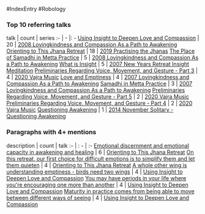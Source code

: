 #IndexEntry #Robology

### Top 10 referring talks
talk | count | series
:- | - |: -
<a data-href="Using Insight to Deepen Love and Compassion" href="Using+Insight+to+Deepen+Love+and+Compassion" class="internal-link" target="_blank" rel="noopener">Using Insight to Deepen Love and Compassion</a> | 20 | <a data-href="2008 Lovingkindness and Compassion As a Path to Awakening" href="2008+Lovingkindness+and+Compassion+As+a+Path+to+Awakening" class="internal-link" target="_blank" rel="noopener">2008 Lovingkindness and Compassion As a Path to Awakening</a>
<a data-href="Orienting to This Jhana Retreat" href="Orienting+to+This+Jhana+Retreat" class="internal-link" target="_blank" rel="noopener">Orienting to This Jhana Retreat</a> | 18 | <a data-href="2019 Practising the Jhanas" href="2019+Practising+the+Jhanas" class="internal-link" target="_blank" rel="noopener">2019 Practising the Jhanas</a>
<a data-href="The Place of Samadhi in Metta Practice" href="The+Place+of+Samadhi+in+Metta+Practice" class="internal-link" target="_blank" rel="noopener">The Place of Samadhi in Metta Practice</a> | 5 | <a data-href="2008 Lovingkindness and Compassion As a Path to Awakening" href="2008+Lovingkindness+and+Compassion+As+a+Path+to+Awakening" class="internal-link" target="_blank" rel="noopener">2008 Lovingkindness and Compassion As a Path to Awakening</a>
<a data-href="What is Insight" href="What+is+Insight" class="internal-link" target="_blank" rel="noopener">What is Insight</a> | 5 | <a data-href="2007 New Years Retreat Insight Meditation" href="2007+New+Years+Retreat+Insight+Meditation" class="internal-link" target="_blank" rel="noopener">2007 New Years Retreat Insight Meditation</a>
<a data-href="Preliminaries Regarding Voice, Movement, and Gesture - Part 3" href="Preliminaries+Regarding+Voice%2C+Movement%2C+and+Gesture+-+Part+3" class="internal-link" target="_blank" rel="noopener">Preliminaries Regarding Voice, Movement, and Gesture - Part 3</a> | 4 | <a data-href="2020 Vajra Music" href="2020+Vajra+Music" class="internal-link" target="_blank" rel="noopener">2020 Vajra Music</a>
<a data-href="Love and Emptiness" href="Love+and+Emptiness" class="internal-link" target="_blank" rel="noopener">Love and Emptiness</a> | 4 | <a data-href="2007 Lovingkindness and Compassion As a Path to Awakening" href="2007+Lovingkindness+and+Compassion+As+a+Path+to+Awakening" class="internal-link" target="_blank" rel="noopener">2007 Lovingkindness and Compassion As a Path to Awakening</a>
<a data-href="Samadhi in Metta Practice" href="Samadhi+in+Metta+Practice" class="internal-link" target="_blank" rel="noopener">Samadhi in Metta Practice</a> | 3 | <a data-href="2007 Lovingkindness and Compassion As a Path to Awakening" href="2007+Lovingkindness+and+Compassion+As+a+Path+to+Awakening" class="internal-link" target="_blank" rel="noopener">2007 Lovingkindness and Compassion As a Path to Awakening</a>
<a data-href="Preliminaries Regarding Voice, Movement, and Gesture - Part 5" href="Preliminaries+Regarding+Voice%2C+Movement%2C+and+Gesture+-+Part+5" class="internal-link" target="_blank" rel="noopener">Preliminaries Regarding Voice, Movement, and Gesture - Part 5</a> | 2 | <a data-href="2020 Vajra Music" href="2020+Vajra+Music" class="internal-link" target="_blank" rel="noopener">2020 Vajra Music</a>
<a data-href="Preliminaries Regarding Voice, Movement, and Gesture - Part 4" href="Preliminaries+Regarding+Voice%2C+Movement%2C+and+Gesture+-+Part+4" class="internal-link" target="_blank" rel="noopener">Preliminaries Regarding Voice, Movement, and Gesture - Part 4</a> | 2 | <a data-href="2020 Vajra Music" href="2020+Vajra+Music" class="internal-link" target="_blank" rel="noopener">2020 Vajra Music</a>
<a data-href="Questioning Awakening" href="Questioning+Awakening" class="internal-link" target="_blank" rel="noopener">Questioning Awakening</a> | 1 | <a data-href="2014 November Solitary - Questioning Awakening" href="2014+November+Solitary+-+Questioning+Awakening" class="internal-link" target="_blank" rel="noopener">2014 November Solitary - Questioning Awakening</a>

### Paragraphs with 4+ mentions
description | count | talk
:- | : - | :-
<a aria-label-position="top" aria-label="Orienting to This Jhana Retreat" data-href="Orienting to This Jhana Retreat#Emotional discernment and emotional capacity in awakening and healing\" href="Orienting+to+This+Jhana+Retreat#Emotional+discernment+and+emotional+capacity+in+awakening+and+healing%5C" class="internal-link" target="_blank" rel="noopener">Emotional discernment and emotional capacity in awakening and healing</a> | 6 | <a data-href="Orienting to This Jhana Retreat" href="Orienting+to+This+Jhana+Retreat" class="internal-link" target="_blank" rel="noopener">Orienting to This Jhana Retreat</a>
<a aria-label-position="top" aria-label="Orienting to This Jhana Retreat" data-href="Orienting to This Jhana Retreat#On this retreat our first choice for difficult emotions is to simplify them and let them quieten\" href="Orienting+to+This+Jhana+Retreat#On+this+retreat+our+first+choice+for+difficult+emotions+is+to+simplify+them+and+let+them+quieten%5C" class="internal-link" target="_blank" rel="noopener">On this retreat, our first choice for difficult emotions is to simplify them and let them quieten</a> | 4 | <a data-href="Orienting to This Jhana Retreat" href="Orienting+to+This+Jhana+Retreat" class="internal-link" target="_blank" rel="noopener">Orienting to This Jhana Retreat</a>
<a aria-label-position="top" aria-label="Using Insight to Deepen Love and Compassion" data-href="Using Insight to Deepen Love and Compassion#A whole other wing is understanding emptiness - birds need two wings\" href="Using+Insight+to+Deepen+Love+and+Compassion#A+whole+other+wing+is+understanding+emptiness+-+birds+need+two+wings%5C" class="internal-link" target="_blank" rel="noopener">A whole other wing is understanding emptiness - birds need two wings</a> | 4 | <a data-href="Using Insight to Deepen Love and Compassion" href="Using+Insight+to+Deepen+Love+and+Compassion" class="internal-link" target="_blank" rel="noopener">Using Insight to Deepen Love and Compassion</a>
<a aria-label-position="top" aria-label="Using Insight to Deepen Love and Compassion" data-href="Using Insight to Deepen Love and Compassion#You may have periods in your life where you're encouraging one more than another\" href="Using+Insight+to+Deepen+Love+and+Compassion#You+may+have+periods+in+your+life+where+you%27re+encouraging+one+more+than+another%5C" class="internal-link" target="_blank" rel="noopener">You may have periods in your life where you&#x27;re encouraging one more than another</a> | 4 | <a data-href="Using Insight to Deepen Love and Compassion" href="Using+Insight+to+Deepen+Love+and+Compassion" class="internal-link" target="_blank" rel="noopener">Using Insight to Deepen Love and Compassion</a>
<a aria-label-position="top" aria-label="Using Insight to Deepen Love and Compassion" data-href="Using Insight to Deepen Love and Compassion#Maturity in practice comes from being able to move between different ways of seeing\" href="Using+Insight+to+Deepen+Love+and+Compassion#Maturity+in+practice+comes+from+being+able+to+move+between+different+ways+of+seeing%5C" class="internal-link" target="_blank" rel="noopener">Maturity in practice comes from being able to move between different ways of seeing</a> | 4 | <a data-href="Using Insight to Deepen Love and Compassion" href="Using+Insight+to+Deepen+Love+and+Compassion" class="internal-link" target="_blank" rel="noopener">Using Insight to Deepen Love and Compassion</a>


